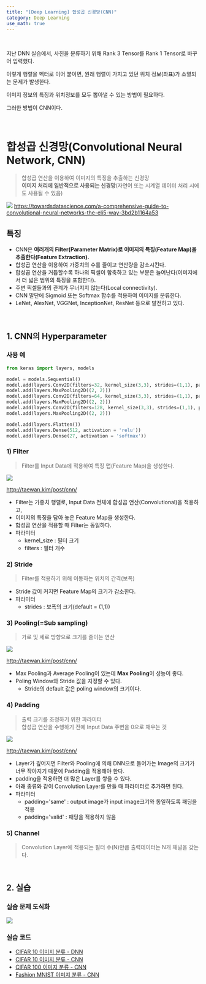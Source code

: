 ```yaml
---
title: "[Deep Learning] 합성곱 신경망(CNN)"
category: Deep Learning
use_math: true
---
```


<br>

지난 DNN 실습에서, 사진을 분류하기 위해 Rank 3 Tensor를 Rank 1 Tensor로 바꾸어 입력했다.

이렇게 행렬을 벡터로 이어 붙이면, 원래 행렬이 가지고 있던 위치 정보(좌표)가 소멸되는 문제가 발생한다.

이미지 정보의 특징과 위치정보를 모두 뽑아낼 수 있는 방법이 필요하다.

그러한 방법이 CNN이다.

<br>

# 합성곱 신경망(Convolutional Neural Network, CNN)
> 합성곱 연산을 이용하여 이미지의 특징을 추출하는 신경망<br>
> **이미지 처리에 일반적으로 사용되는 신경망**(자연어 또는 시계열 데이터 처리 시에도 사용될 수 있음)

![](/assets/images/posts/dl/cnn.png)
https://towardsdatascience.com/a-comprehensive-guide-to-convolutional-neural-networks-the-eli5-way-3bd2b1164a53

## 특징
- CNN은 **여러개의 Filter(Parameter Matrix)로 이미지의 특징(Feature Map)을 추출한다(Feature Extraction).**
- 합성곱 연산을 이용하여 가중치의 수를 줄이고 연산량을 감소시킨다.
- 합성곱 연산을 거듭할수록 하나의 픽셀이 함축하고 있는 부분은 늘어난다(이미지에서 더 넓은 범위의 특징을 포함한다).
- 주변 픽셀들과의 관계가 무너지지 않는다(Local connectivity).
- CNN 말단에 Sigmoid 또는 Softmax 함수를 적용하여 이미지를 분류한다.
- LeNet, AlexNet, VGGNet, InceptionNet, ResNet 등으로 발전하고 있다.

<br>

## 1. CNN의 Hyperparameter

### 사용 예

```python
from keras import layers, models

model = models.Sequential()
model.add(layers.Conv2D(filters=32, kernel_size(3,3), strides=(1,1), padding='same'))
model.add(layers.MaxPooling2D((2, 2)))
model.add(layers.Conv2D(filters=64, kernel_size(3,3), strides=(1,1), padding='same'))
model.add(layers.MaxPooling2D((2, 2)))
model.add(layers.Conv2D(filters=128, kernel_size(3,3), strides=(1,1), padding='same'))
model.add(layers.MaxPooling2D((2, 2)))

model.add(layers.Flatten())
model.add(layers.Dense(512, activation = 'relu'))
model.add(layers.Dense(27, activation = 'softmax'))
```

### 1) Filter
> Filter를 Input Data에 적용하여 특징 맵(Feature Map)을 생성한다.

![](/assets/images/posts/dl/conv.png)

http://taewan.kim/post/cnn/

- Filter는 가중치 행렬로, Input Data 전체에 합성곱 연산(Convolutional)을 적용하고,
- 이미지의 특징을 담아 놓은 Feature Map을 생성한다.
- 합성곱 연산을 적용할 때 Filter는 동일하다.
- 파라미터
  - kernel_size : 필터 크기
  - filters : 필터 개수
  
### 2) Stride
> Filter를 적용하기 위해 이동하는 위치의 간격(보폭)

- Stride 값이 커지면 Feature Map의 크기가 감소한다.
- 파라미터
  - strides : 보폭의 크기(default = (1,1))

### 3) Pooling(=Sub sampling)
> 가로 및 세로 방향으로 크기를 줄이는 연산

![](/assets/images/posts/dl/maxpooling.png)

http://taewan.kim/post/cnn/

- Max Pooling과 Average Pooling이 있는데 **Max Pooling**이 성능이 좋다.
- Poling Window와 Stride 값을 지정할 수 있다.
    - Stride의 default 값은 poling window의 크기이다.

### 4) Padding
> 출력 크기를 조정하기 위한 파라미터<br>
> 합성곱 연산을 수행하기 전에 Input Data 주변을 0으로 채우는 것

![](/assets/images/posts/dl/padding.png)

http://taewan.kim/post/cnn/

- Layer가 깊어지면 Filter와 Pooling에 의해 DNN으로 들어가는 Image의 크기가 너무 작아지기 때문에 Padding을 적용해야 한다.
- padding을 적용하면 더 많은 Layer를 쌓을 수 있다.
- 아래 종류와 같이 Convolution Layer를 만들 때 파라미터로 추가하면 된다.
- 파라미터
  - padding='same' : output image가 input image크기와 동일하도록 패딩을 적용
  - padding='valid' : 패딩을 적용하지 않음

### 5) Channel
> Convolution Layer에 적용되는 필터 수(N)만큼 출력데이터는 N개 채널을 갖는다. 

<br>

## 2. 실습 

### 실습 문제 도식화

![](/assets/images/posts/dl/cnn_example.png)

### 실습 코드
- <a href="https://colab.research.google.com/drive/1WXTMeH_QaQw4jCond7ctyeGzlBGCFz4F?usp=sharing">CIFAR 10 이미지 분류 - DNN</a>
- <a href="https://drive.google.com/file/d/1Hidh9K5X2UFlZrY8wR2d0nwkSci5jTJ9/view?usp=sharing">CIFAR 10 이미지 분류 - CNN</a>
- <a href="https://drive.google.com/file/d/1m1QjkKwev7faHcsHKJqi8m9_MQ7fALVp/view?usp=sharing">CIFAR 100 이미지 분류 - CNN</a>
- <a href="https://colab.research.google.com/drive/1EPw5MBuYWjimlT0uqtzKEOcwm0hJl42O?usp=sharing">Fashion MNIST 이미지 분류 - CNN</a>